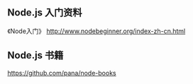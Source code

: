 ## Node.js 入门资料

《Node入门》 http://www.nodebeginner.org/index-zh-cn.html



## Node.js 书籍

https://github.com/pana/node-books